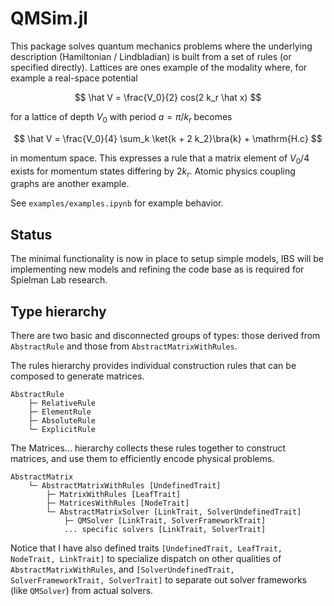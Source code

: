 # QMSim.jl

This package solves quantum mechanics problems where the underlying description (Hamiltonian / Lindbladian) is built from a set of rules (or specified directly).  Lattices are ones example of the modality where, for example a real-space potential

$$
\hat V = \frac{V_0}{2} cos(2 k_r \hat x)
$$

for a lattice of depth $V_0$ with period $a = \pi / k_r$ becomes

$$
\hat V = \frac{V_0}{4} \sum_k \ket{k + 2 k_2}\bra{k} + \mathrm{H.c}
$$

in momentum space.  This expresses a rule that a matrix element of $V_0/4$ exists for momentum states differing by $2 k_r$.  Atomic physics coupling graphs are another example.

See `examples/examples.ipynb` for example behavior.

## Status

The minimal functionality is now in place to setup simple models, IBS will be implementing new models and refining the code base as is required for Spielman Lab research. 

## Type hierarchy

There are two basic and disconnected groups of types: those derived from `AbstractRule` and those from `AbstractMatrixWithRules`.

The rules hierarchy provides individual construction rules that can be composed to generate matrices.
```
AbstractRule
    ├─ RelativeRule 
    ├─ ElementRule
    ├─ AbsoluteRule
    └─ ExplicitRule
```

The Matrices... hierarchy collects these rules together to construct matrices, and use them to efficiently encode physical problems.
```
AbstractMatrix
    └─ AbstractMatrixWithRules [UndefinedTrait]
        ├─ MatrixWithRules [LeafTrait]
        ├─ MatricesWithRules [NodeTrait]
        └─ AbstractMatrixSolver [LinkTrait, SolverUndefinedTrait]
            ├─ QMSolver [LinkTrait, SolverFrameworkTrait]
            ... specific solvers [LinkTrait, SolverTrait]
```
Notice that I have also defined traits `[UndefinedTrait, LeafTrait, NodeTrait, LinkTrait]` to specialize dispatch on other qualities of `AbstractMatrixWithRules`, and `[SolverUndefinedTrait, SolverFrameworkTrait, SolverTrait]` to separate out solver frameworks (like `QMSolver`) from actual solvers.


